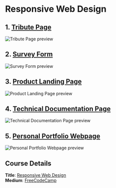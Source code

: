 # Responsive Web Design

## 1. [Tribute Page](https://codepen.io/acyein/full/LYGwpGR)
![Tribute Page preview](https://assets.codepen.io/4752954/internal/screenshots/pens/LYGwpGR.default.png?fit=cover&format=auto&ha=false&height=720&quality=75&v=2&version=1597476693&width=1279)

## 2. [Survey Form](https://codepen.io/acyein/full/qBbeeLy)
![Survey Form preview](https://assets.codepen.io/4752954/internal/screenshots/pens/qBbeeLy.default.png?fit=cover&format=auto&ha=false&height=720&quality=75&v=2&version=1597476725&width=1279)  

## 3. [Product Landing Page](https://codepen.io/acyein/full/QWNbBYq)
![Product Landing Page preview](https://assets.codepen.io/4752954/internal/screenshots/pens/QWNbBYq.default.png?fit=cover&format=auto&ha=true&height=720&quality=75&v=2&version=1597476746&width=1279)  

## 4. [Technical Documentation Page](https://codepen.io/acyein/full/MWyymaz)
![Technical Documentation Page preview](https://assets.codepen.io/4752954/internal/screenshots/pens/MWyymaz.default.png?fit=cover&format=auto&ha=true&height=720&quality=75&v=2&version=1597482935&width=1279)  

## 5. [Personal Portfolio Webpage](https://codepen.io/acyein/full/YzqGpqz)
![Personal Portfolio Webpage preview](https://assets.codepen.io/4752954/internal/screenshots/pens/YzqGpqz.default.png?fit=cover&format=auto&ha=true&height=720&quality=75&v=2&version=1597825647&width=1279)  

## Course Details
**Title**: [Responsive Web Design](https://www.freecodecamp.org/learn/responsive-web-design/responsive-web-design-projects/)  
**Medium**: [FreeCodeCamp](https://www.freecodecamp.org/)